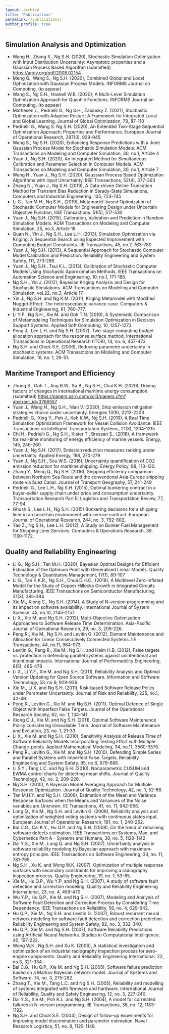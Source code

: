 ```yaml
---
layout: archive
title: "Publications"
permalink: /publications/
author_profile: true
---
```


<!-- {% if author.googlescholar %}
  You can also find my articles on <u><a href="{{author.googlescholar}}">my Google Scholar profile</a>.</u>
{% endif %}

{% include base_path %}

{% for post in site.publications reversed %}
  {% include archive-single.html %}
{% endfor %} -->


## Simulation Analysis and Optimization
* Wang H., Zhang X., Ng S.H. (2020), Stochastic Simulation Optimization with Input Distribution Uncertainty: Asymptotic properties and a Gaussian Process Based Algorithm (submitted) https://arxiv.org/pdf/2008.02154
* Meng Q., Wang S., Ng S.H. (2020), Combined Global and Local Optimization with Gaussian Process Models. INFORMS Journal on Computing, (to appear)
* Wang S., Ng S.H., Haskell W.B. (2020), A Multi-Level Simulation Optimization Approach for Quantile Functions. INFORMS Journal on Computing, (to appear)
* Mathesen L., Pedrielli G., Ng S.H., Zabinsky Z. (2021), Stochastic Optimization with Adaptive Restart: A Framework for Integrated Local and Global Learning. Journal of Global Optimization, 79, 87-110
* Pedrielli G., Wang S. Ng S.H. (2020), An Extended Two-Stage Sequential Optimization Approach: Properties and Performance. European Journal of Operational Research, 287(3), 929-945
* Wang S., Ng S.H. (2020), Enhancing Response Predictions with a Joint Gaussian Process Model for Stochastic Simulation Models. ACM Transactions on Modeling and Computer Simulation, 30, no.1, Article 4
* Yuan J., Ng S.H. (2020), An Integrated Method for Simultaneous Calibration and Parameter Selection in Computer Models. ACM Transactions on Modeling and Computer Simulation, 30, no.1, Article 7
* Wang H., Yuan J., Ng S.H. (2020), Gaussian Process Based Optimization Algorithms with Input Uncertainty. IISE Transactions, 52(4), 377-393
* Zhang N., Yuan J., Ng S.H. (2019), A Data-driven Online Truncation Method for Transient Bias Reduction in Steady-State Simulations, Computers and Industrial Engineering. 135, 723-745
* Li G., Tan M.H., Ng S.H., (2019), Metamodel-based Optimization of Stochastic Computer Models for Engineering Design under Uncertain Objective Function, IISE Transactions. 51(5), 517-530
* Yuan J., Ng S.H. (2015), Calibration, Validation and Prediction in Random Simulation Models. ACM Transactions on Modeling and Computer Simulation, 25, no.3, Article 18
* Quan N., Yin J., Ng S.H., Lee L.H. (2013), Simulation Optimization via Kriging: A Sequential Search using Expected Improvement with Computing Budget Constraints. IIE Transactions, 45, no.7, 763-780.
* Yuan J., Ng S.H. (2013), A Sequential Approach for Stochastic Computer Model Calibration and Prediction. Reliability Engineering and System Safety, 111, 273-286.
* Yuan J., Ng S.H., Tsui K.L. (2013), Calibration of Stochastic Computer Models Using Stochastic Approximation Methods. IEEE Transactions on Automation Science and Engineering, 10, no.1, 171-186.
* Ng S.H., Yin J. (2012), Bayesian Kriging Analysis and Design for Stochastic Simulations. ACM Transactions on Modeling and Computer Simulation, vol.22, no.3, Article 17.
* Yin J., Ng S.H. and Ng K.M. (2011), Kriging Metamodel with Modified Nugget-Effect: The heteroscedastic variance case. Computers & Industrial Engineering, 61, 760-777.
* Li Y.F., Ng S.H., Xie M. and Goh T.N. (2010), A Systematic Comparison of Metamodeling Techniques for Simulation Optimization in Decision Support Systems. Applied Soft Computing, 10, 1257-1273.
* Peng J., Lee L.H. and Ng S.H. (2007), Two-stage computing budget allocation approach for the response surface method. International Transactions in Operational Research (ITOR), 14, no. 6, 457-473.
* Ng S.H. and Chick S.E. (2006), Reducing parameter uncertainty in stochastic systems. ACM Transactions on Modeling and Computer Simulation, 16, no. 1, 26-51.

## Maritime Transport and Efficiency
* Zhong S., Goh T., Ang B.W., Su B., Ng S.H., Chai K.H. (2020), Driving factors of changes in international maritime energy consumption. (submitted) https://papers.ssrn.com/sol3/papers.cfm?abstract_id=3766557
* Yuan J., Wang H., Ng S.H., Nian V. (2020), Ship emission mitigation strategies choice under uncertainty. Energies 13(9), 2213-2223
* Pedrielli G., Xing Y., Peh J., Koh K.W., Ng S.H. (2019), A Real Time Simulation Optimization Framework for Vessel Collision Avoidance. IEEE Transactions on Intelligent Transportation Systems, 21(3), 1204-1215
* Chi H., Pedrielli G., Ng S.H., Kister T., Bressan S., (2018), A framework for real-time monitoring of energy efficiency of marine vessels. Energy, 145, 246-260
* Yuan J., Ng S.H. (2017), Emission reduction measures ranking under uncertainty. Applied Energy, 188, 270-279
* Yuan J., Ng S.H., Sou W.S. (2016), Uncertainty quantification of CO2 emission reduction for maritime shipping. Energy Policy, 88, 113-130.
* Zhang Y., Meng Q., Ng S.H. (2016), Shipping efficiency comparison between Northern Sea Route and the conventional Asia-Europe shipping route via Suez Canal. Journal of Transport Geography, 57, 241-249
* Pedrielli G., Lee L.H., Ng S.H. (2015), Optimal bunkering contract in a buyer–seller supply chain under price and consumption uncertainty. Transportation Research Part E: Logistics and Transportation Review, 77, 77-94.
* Ghosh S., Lee L.H., Ng S.H. (2015) Bunkering decisions for a shipping liner in an uncertain environment with service contract. European Journal of Operational Research, 244, no. 3, 792-802.
* Yao Z., Ng S.H., Lee L.H. (2012), A Study on Bunker Fuel Management for Shipping Liner Services. Computers & Operations Research, 39, 1160-1172.

## Quality and Reliability Engineering
* Li G., Ng S.H., Tan M.H. (2020), Bayesian Optimal Designs for Efficient Estimation of the Optimum Point with Generalised Linear Models. Quality Technology & Quantitative Management, 17(1), 89-107
* Li G., Tan K.K.R., Ng S.H., Chua D.H.C., (2018), A Multilevel Zero-Inflated Model for the Study of Copper Hillocks Growth in Integrated Circuits Manufacturing. IEEE Transactions on Semiconductor Manufacturing, 31(3), 385-394
* Xie M., Xiong C., Ng S.H. (2014), A Study of N-version programming and its impact on software availability. International Journal of System Science, 45, no.10, 2145-2157.
* Li X., Xie M. and Ng S.H. (2012), Multi-Objective Optimization Approaches to Software Release Time Determination. Asia-Pacific Journal of Operational Research, 29, no. 3, 209-226.
* Peng R., Xie M., Ng S.H. and Levitin G. (2012), Element Maintenance and Allocation for Linear Consecutively Connected Systems. IIE Transactions, 44, no.11, 964-973.
* Levitin G., Peng R., Xie M., Ng S.H. and Haim H.B. (2012), False targets vs. protection in defending parallel systems against unintentional and intentional impacts. International Journal of Performability Engineering, 8(5), 465-478
* Li X., Li Y.F., Xie M. and Ng S.H. (2011), Reliability Analysis and Optimal Version Updating for Open Source Software. Information and Software Technology, 53, no.9, 929-936.
* Xie M., Li X. and Ng S.H. (2011), Risk-based Software Release Policy under Parameter Uncertainty. Journal of Risk and Reliability, 225, no.1, 42-49.
* Peng R., Levitin G., Xie M. and Ng S.H. (2011), Optimal Defence of Single Object with Imperfect False Targets. Journal of the Operational Research Society, 62, no. 1, 134-141.
* Xiong C.J., Xie M. and Ng S.H. (2011), Optimal Software Maintenance Policy considering Unavailable Time. Journal of Software Maintenance and Evolution, 23, no. 1, 21-33.
* Li X., Xie M. and Ng S.H. (2010), Sensitivity Analysis of Release Time of Software Reliability Models Incorporating Testing Effort with Multiple Change-points. Applied Mathematical Modeling, 34, no.11, 3560-3570.
* Peng R., Levitin G., Xie M. and Ng S.H. (2010), Defending Simple Series and Parallel Systems with Imperfect False Targets. Reliability Engineering and System Safety, 95, no.6, 679-688.
* Li S.Y., Tang L.C. and Ng S.H. (2010), Nonparametric CUSUM and EWMA control charts for detecting mean shifts. Journal of Quality Technology, 42, no. 2, 209-226.
* Ng S.H. (2010), A Bayesian Model Averaging Approach for Multiple Response Optimization. Journal of Quality Technology, 42, no. 1, 52-68.
* Tan M.H.Y. and Ng S.H. (2009), Estimation of the Mean and Variance Response Surfaces when the Means and Variances of the Noise variables are Unknown. IIE Transactions, 41, no. 11, 942-956.
* Long Q., Xie M., Ng S.H. and Levitin G. (2008), Reliability analysis and optimization of weighted voting systems with continuous states input. European Journal of Operational Research, 191, no. 1, 240-252.
* Bai C.G., Cai K.Y., Hu Q.P. and Ng S.H. (2008), On the trend of remaining software defects estimation. IEEE Transactions on Systems, Man, and Cybernetics Part A – Systems and Humans, 38, no. 5, 1129-1142
* Dai Y.S., Xie M., Long Q. and Ng S.H. (2007), Uncertainty analysis in software reliability modeling by Bayesian approach with maximum-entropy principle. IEEE Transactions on Software Engineering, 33, no. 11, 781-795.
* Ng S.H., Xu K. and Wong W.K. (2007), Optimization of multiple response surfaces with secondary constraints for improving a radiography inspection process. Quality Engineering, 19, no. 1, 53-65.
* Xie M., Hu Q.P., Wu Y.P. and Ng S.H. (2007), A study of software fault detection and correction modeling. Quality and Reliability Engineering International, 23, no. 4, 459-470.
* Wu Y.P., Hu Q.P., Xie M. and Ng S.H. (2007), Modeling and Analysis of Software Fault Detection and Correction Process by Considering Time Dependency. IEEE Transactions on Reliability, 56, no. 4, 629-642.
* Hu Q.P., Xie M., Ng S.H. and Levitin G. (2007), Robust recurrent neural network modeling for software fault detection and correction prediction. Reliability Engineering and System Safety, 92, no. 3, 332-340.
* Hu Q.P., Xie M. and Ng S.H. (2007), Software Reliability Predictions using Artificial Neural Networks. Studies in Computational Intelligence, 40, 197-222.
* Wong W.K., Ng S.H. and Xu K. (2006), A statistical investigation and optimization of an industrial radiography inspection process for aero-engine components. Quality and Reliability Engineering International, 22, no.3, 321-334.
* Bai C.G., Hu Q.P., Xie M. and Ng S.H. (2005), Software failure prediction based on a Markov Bayesian network model. Journal of Systems and Software, 74, no. 3, 275-282.
* Zhang T., Xie M., Tang L.C. and Ng S.H. (2005), Reliability and modelling of systems integrated with firmware and hardware. International Journal of Reliability, Quality and Safety Engineering, 12, no. 3, 227-240.
* Dai Y.S., Xie M., Poh K.L. and Ng S.H. (2004), A model for correlated failures in N-version programming. IIE Transactions, 36, no. 12, 1183-1192.
* Ng S.H. and Chick S.E. (2004), Design of follow-up experiments for improving model discrimination and parameter estimation. Naval Research Logistics, 51, no. 8, 1129-1148.

